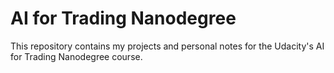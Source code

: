 # AI for Trading Nanodegree

This repository contains my projects and personal notes for the Udacity's AI for Trading Nanodegree course.
